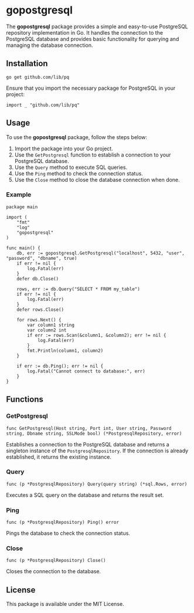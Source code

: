 gopostgresql
============

The **gopostgresql** package provides a simple and easy-to-use PostgreSQL repository implementation in Go. It handles the connection to the PostgreSQL database and provides basic functionality for querying and managing the database connection.

Installation
------------

    go get github.com/lib/pq

Ensure that you import the necessary package for PostgreSQL in your project:

    import _ "github.com/lib/pq"

Usage
-----

To use the **gopostgresql** package, follow the steps below:

1.  Import the package into your Go project.
2.  Use the `GetPostgresql` function to establish a connection to your PostgreSQL database.
3.  Use the `Query` method to execute SQL queries.
4.  Use the `Ping` method to check the connection status.
5.  Use the `Close` method to close the database connection when done.

### Example

    
    package main
    
    import (
        "fmt"
        "log"
        "gopostgresql"
    )
    
    func main() {
        db, err := gopostgresql.GetPostgresql("localhost", 5432, "user", "password", "dbname", true)
        if err != nil {
            log.Fatal(err)
        }
        defer db.Close()
    
        rows, err := db.Query("SELECT * FROM my_table")
        if err != nil {
            log.Fatal(err)
        }
        defer rows.Close()
    
        for rows.Next() {
            var column1 string
            var column2 int
            if err := rows.Scan(&column1, &column2); err != nil {
                log.Fatal(err)
            }
            fmt.Println(column1, column2)
        }
    
        if err := db.Ping(); err != nil {
            log.Fatal("Cannot connect to database:", err)
        }
    }
    

Functions
---------

### GetPostgresql

`func GetPostgresql(Host string, Port int, User string, Password string, Dbname string, SSLMode bool) (*PostgresqlRepository, error)`

Establishes a connection to the PostgreSQL database and returns a singleton instance of the `PostgresqlRepository`. If the connection is already established, it returns the existing instance.

### Query

`func (p *PostgresqlRepository) Query(query string) (*sql.Rows, error)`

Executes a SQL query on the database and returns the result set.

### Ping

`func (p *PostgresqlRepository) Ping() error`

Pings the database to check the connection status.

### Close

`func (p *PostgresqlRepository) Close()`

Closes the connection to the database.

License
-------

This package is available under the MIT License.
